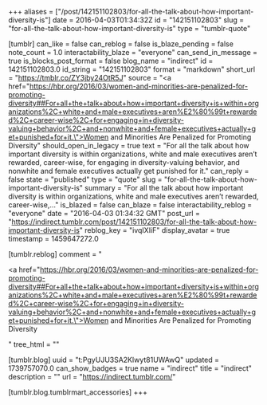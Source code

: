 +++
aliases = ["/post/142151102803/for-all-the-talk-about-how-important-diversity-is"]
date = 2016-04-03T01:34:32Z
id = "142151102803"
slug = "for-all-the-talk-about-how-important-diversity-is"
type = "tumblr-quote"

[tumblr]
can_like = false
can_reblog = false
is_blaze_pending = false
note_count = 1.0
interactability_blaze = "everyone"
can_send_in_message = true
is_blocks_post_format = false
blog_name = "indirect"
id = 142151102803.0
id_string = "142151102803"
format = "markdown"
short_url = "https://tmblr.co/ZY3jby24OtR5J"
source = "<a href=\"https://hbr.org/2016/03/women-and-minorities-are-penalized-for-promoting-diversity##For+all+the+talk+about+how+important+diversity+is+within+organizations%2C+white+and+male+executives+aren%E2%80%99t+rewarded%2C+career-wise%2C+for+engaging+in+diversity-valuing+behavior%2C+and+nonwhite+and+female+executives+actually+get+punished+for+it.\">Women and Minorities Are Penalized for Promoting Diversity</a>"
should_open_in_legacy = true
text = "For all the talk about how important diversity is within organizations, white and male executives aren’t rewarded, career-wise, for engaging in diversity-valuing behavior, and nonwhite and female executives actually get punished for it."
can_reply = false
state = "published"
type = "quote"
slug = "for-all-the-talk-about-how-important-diversity-is"
summary = "For all the talk about how important diversity is within organizations, white and male executives aren’t rewarded, career-wise,..."
is_blazed = false
can_blaze = false
interactability_reblog = "everyone"
date = "2016-04-03 01:34:32 GMT"
post_url = "https://indirect.tumblr.com/post/142151102803/for-all-the-talk-about-how-important-diversity-is"
reblog_key = "ivqIXIiF"
display_avatar = true
timestamp = 1459647272.0

[tumblr.reblog]
comment = "<p><a href=\"https://hbr.org/2016/03/women-and-minorities-are-penalized-for-promoting-diversity##For+all+the+talk+about+how+important+diversity+is+within+organizations%2C+white+and+male+executives+aren%E2%80%99t+rewarded%2C+career-wise%2C+for+engaging+in+diversity-valuing+behavior%2C+and+nonwhite+and+female+executives+actually+get+punished+for+it.\">Women and Minorities Are Penalized for Promoting Diversity</a></p>"
tree_html = ""

[tumblr.blog]
uuid = "t:PgyUJU3SA2Klwyt81UWAwQ"
updated = 1739757070.0
can_show_badges = true
name = "indirect"
title = "indirect"
description = ""
url = "https://indirect.tumblr.com/"

[tumblr.blog.tumblrmart_accessories]
+++
